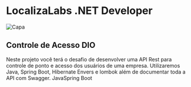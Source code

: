
 
 # LocalizaLabs .NET Developer
![Capa](https://github.com/filipembraga/localiza-labs-net-developer/blob/main/thumbnail-1.png)

 ## Controle de Acesso DIO
 Neste projeto você terá o desafio de desenvolver uma API Rest para controle de ponto e acesso dos usuários de uma empresa. Utilizaremos Java, Spring Boot, Hibernate Envers e lombok além de documentar toda a API com Swagger.  JavaSpring Boot
